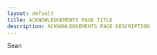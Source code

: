 ```yaml
---
layout: default
title: ACKNOWLEDGEMENTS PAGE TITLE
description: ACKNOWLEDGEMENTS PAGE DESCRIPTION
---
```


Sean
